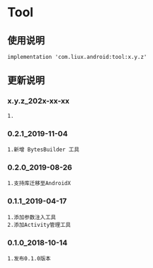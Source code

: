 Tool
===

使用说明
---
```
implementation 'com.liux.android:tool:x.y.z'
```

更新说明
---
### x.y.z_202x-xx-xx
    1.

### 0.2.1_2019-11-04
    1.新增 BytesBuilder 工具

### 0.2.0_2019-08-26
    1.支持库迁移至AndroidX

### 0.1.1_2019-04-17
    1.添加参数注入工具
    2.添加Activity管理工具

### 0.1.0_2018-10-14
    1.发布0.1.0版本